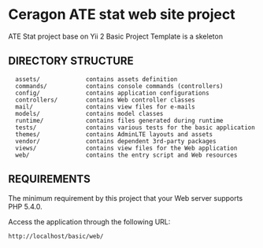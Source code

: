 Ceragon ATE stat web site project
============================

ATE Stat project base on Yii 2 Basic Project Template is a skeleton

DIRECTORY STRUCTURE
-------------------

      assets/             contains assets definition
      commands/           contains console commands (controllers)
      config/             contains application configurations
      controllers/        contains Web controller classes
      mail/               contains view files for e-mails
      models/             contains model classes
      runtime/            contains files generated during runtime
      tests/              contains various tests for the basic application
      themes/             contains AdminLTE layouts and assets    
      vendor/             contains dependent 3rd-party packages
      views/              contains view files for the Web application
      web/                contains the entry script and Web resources



REQUIREMENTS
------------

The minimum requirement by this project that your Web server supports PHP 5.4.0.



Access the application through the following URL:

~~~
http://localhost/basic/web/
~~~
